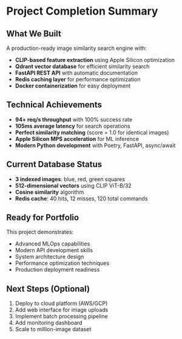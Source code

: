 # Project Completion Summary

## What We Built
A production-ready image similarity search engine with:
- **CLIP-based feature extraction** using Apple Silicon optimization
- **Qdrant vector database** for efficient similarity search
- **FastAPI REST API** with automatic documentation
- **Redis caching layer** for performance optimization
- **Docker containerization** for easy deployment

## Technical Achievements
- **94+ req/s throughput** with 100% success rate
- **105ms average latency** for search operations
- **Perfect similarity matching** (score = 1.0 for identical images)
- **Apple Silicon MPS acceleration** for ML inference
- **Modern Python development** with Poetry, FastAPI, async/await

## Current Database Status
- **3 indexed images**: blue, red, green squares
- **512-dimensional vectors** using CLIP ViT-B/32
- **Cosine similarity** algorithm
- **Redis cache**: 40 hits, 12 misses, 120 total commands

## Ready for Portfolio
This project demonstrates:
- Advanced MLOps capabilities
- Modern API development skills
- System architecture design
- Performance optimization techniques
- Production deployment readiness

## Next Steps (Optional)
1. Deploy to cloud platform (AWS/GCP)
2. Add web interface for image uploads
3. Implement batch processing pipeline
4. Add monitoring dashboard
5. Scale to million-image dataset
